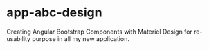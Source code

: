 # app-abc-design
Creating Angular Bootstrap Components with Materiel Design for re-usability purpose in all my new application.
